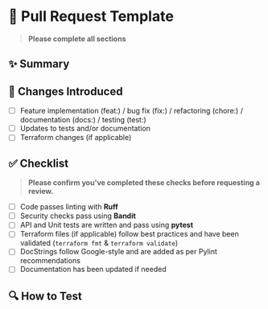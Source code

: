 # 📌 Pull Request Template

> **Please complete all sections**

## ✨ Summary

<!-- Provide a short, clear summary of what this PR does. Keep it concise but informative. -->

## 📜 Changes Introduced

<!-- List key changes made in this PR. Consider bullet points for readability. -->

- [ ] Feature implementation (feat:) / bug fix (fix:) / refactoring (chore:) / documentation (docs:) / testing (test:)
- [ ] Updates to tests and/or documentation
- [ ] Terraform changes (if applicable)

## ✅ Checklist

> **Please confirm you've completed these checks before requesting a review.**

- [ ] Code passes linting with **Ruff**
- [ ] Security checks pass using **Bandit**
- [ ] API and Unit tests are written and pass using **pytest**
- [ ] Terraform files (if applicable) follow best practices and have been validated (`terraform fmt` & `terraform validate`)
- [ ] DocStrings follow Google-style and are added as per Pylint recommendations
- [ ] Documentation has been updated if needed

## 🔍 How to Test

<!-- Describe how reviewers can verify your changes. Include test commands if applicable. -->

